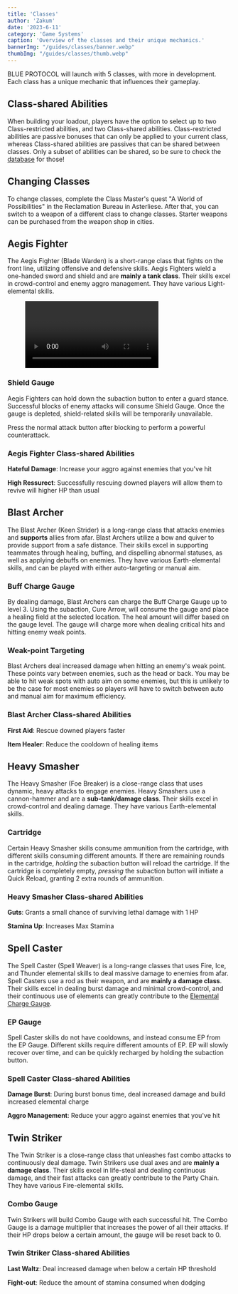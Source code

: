 ```yaml
---
title: 'Classes'
author: 'Zakum'
date: '2023-6-11'
category: 'Game Systems'
caption: 'Overview of the classes and their unique mechanics.'
bannerImg: "/guides/classes/banner.webp"
thumbImg: "/guides/classes/thumb.webp"
---
```


<script>
    import Video from '$lib/components/Video.svelte';
</script>

BLUE PROTOCOL will launch with 5 classes, with more in development. Each class has a unique mechanic that influences their gameplay. 

## Class-shared Abilities
When building your loadout, players have the option to select up to two Class-restricted abilities, and two Class-shared abilities. Class-restricted abilities are passive bonuses that can only be applied to your current class, whereas Class-shared abilities are passives that can be shared between classes. Only a subset of abilities can be shared, so be sure to check the [database](/db) for those!

## Changing Classes
To change classes, complete the Class Master's quest "A World of Possibilities" in the Reclamation Bureau in Asterliese. After that, you can switch to a weapon of a different class to change classes. Starter weapons can be purchased from the weapon shop in cities.

## Aegis Fighter
The Aegis Fighter (Blade Warden) is a short-range class that fights on the front line, utilizing offensive and defensive skills. Aegis Fighters wield a one-handed sword and shield and are **mainly a tank class**. Their skills excel in crowd-control and enemy aggro management. They have various Light-elemental skills.

<figure>
    <Video 
        title="Aegis Fighter Combos" 
        id="pDUq_9n3faI"
        bleed
        style="margin: 0"
    /> 
    <figcaption>Demonstration of some Aegis Fighter attacks and animation-cancel combos</figcaption>
</figure>

### Shield Gauge
Aegis Fighters can hold down the subaction button to enter a guard stance. Successful blocks of enemy attacks will consume Shield Gauge. Once the gauge is depleted, shield-related skills will be temporarily unavailable.

Press the normal attack button after blocking to perform a powerful counterattack.

### Aegis Fighter Class-shared Abilities
**Hateful Damage**: Increase your aggro against enemies that you've hit

**High Ressurect**: Successfully rescuing downed players will allow them to revive will higher HP than usual

## Blast Archer
The Blast Archer (Keen Strider) is a long-range class that attacks enemies and **supports** allies from afar. Blast Archers utilize a bow and quiver to provide support from a safe distance. Their skills excel in supporting teammates through healing, buffing, and dispelling abnormal statuses, as well as applying debuffs on enemies. They have various Earth-elemental skills, and can be played with either auto-targeting or manual aim. 

### Buff Charge Gauge
By dealing damage, Blast Archers can charge the Buff Charge Gauge up to level 3. Using the subaction, Cure Arrow, will consume the gauge and place a healing field at the selected location. The heal amount will differ based on the gauge level. The gauge will charge more when dealing critical hits and hitting enemy weak points.

### Weak-point Targeting
Blast Archers deal increased damage when hitting an enemy's weak point. These points vary between enemies, such as the head or back. You may be able to hit weak spots with auto aim on some enemies, but this is unlikely to be the case for most enemies so players will have to switch between auto and manual aim for maximum efficiency.

### Blast Archer Class-shared Abilities
**First Aid**: Rescue downed players faster

**Item Healer**: Reduce the cooldown of healing items

## Heavy Smasher
The Heavy Smasher (Foe Breaker) is a close-range class that uses dynamic, heavy attacks to engage enemies. Heavy Smashers use a cannon-hammer and are a **sub-tank/damage class**. Their skills excel in crowd-control and dealing damage. They have various Earth-elemental skills.

### Cartridge 
Certain Heavy Smasher skills consume ammunition from the cartridge, with different skills consuming different amounts. If there are remaining rounds in the cartridge, *holding* the subaction button will reload the cartridge. If the cartridge is completely empty, *pressing* the subaction button will initiate a Quick Reload, granting 2 extra rounds of ammunition.

### Heavy Smasher Class-shared Abilities
**Guts**: Grants a small chance of surviving lethal damage with 1 HP

**Stamina Up**: Increases Max Stamina

## Spell Caster
The Spell Caster (Spell Weaver) is a long-range classes that uses Fire, Ice, and Thunder elemental skills to deal massive damage to enemies from afar. Spell Casters use a rod as their weapon, and are **mainly a damage class**. Their skills excel in dealing burst damage and minimal crowd-control, and their continuous use of elements can greatly contribute to the [Elemental Charge Gauge](/guides/elements#elemental-charge). 

### EP Gauge
Spell Caster skills do not have cooldowns, and instead consume EP from the EP Gauge. Different skills require different amounts of EP. EP will slowly recover over time, and can be quickly recharged by holding the subaction button.

### Spell Caster Class-shared Abilities
**Damage Burst**: During burst bonus time, deal increased damage and build increased elemental charge

**Aggro Management**: Reduce your aggro against enemies that you've hit

## Twin Striker
The Twin Striker is a close-range class that unleashes fast combo attacks to continuously deal damage. Twin Strikers use dual axes and are **mainly a damage class**. Their skills excel in life-steal and dealing continuous damage, and their fast attacks can greatly contribute to the Party Chain. They have various Fire-elemental skills.

### Combo Gauge
Twin Strikers will build Combo Gauge with each successful hit. The Combo Gauge is a damage multiplier that increases the power of all their attacks. If their HP drops below a certain amount, the gauge will be reset back to 0. 

### Twin Striker Class-shared Abilities
**Last Waltz**: Deal increased damage when below a certain HP threshold

**Fight-out**: Reduce the amount of stamina consumed when dodging